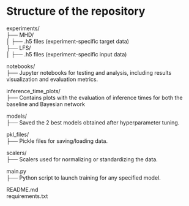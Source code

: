 # Structure of the repository

experiments/  
├── MHD/  
│   ├── .h5 files (experiment-specific target data)  
├── LFS/  
│   ├── .h5 files (experiment-specific input data)  

notebooks/  
├── Jupyter notebooks for testing and analysis, including results visualization and evaluation metrics.  

inference_time_plots/  
├── Contains plots with the evaluation of inference times for both the baseline and Bayesian network

models/  
├── Saved the 2 best models obtained after hyperparameter tuning. 

pkl_files/  
├── Pickle files for saving/loading data.

scalers/  
├── Scalers used for normalizing or standardizing the data.  

main.py  
├── Python script to launch training for any specified model.  

README.md  
requirements.txt  
